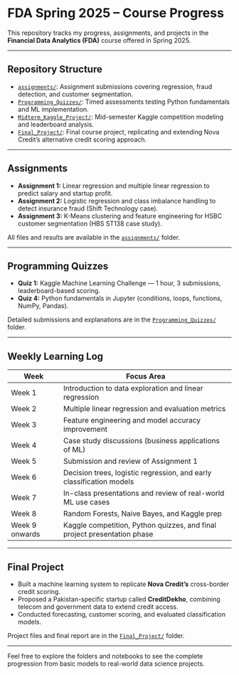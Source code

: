 #  FDA Spring 2025 – Course Progress

This repository tracks my progress, assignments, and projects in the **Financial Data Analytics (FDA)** course offered in Spring 2025.

---

##  Repository Structure

- [`assignments/`](./assignments): Assignment submissions covering regression, fraud detection, and customer segmentation.
- [`Programming_Quizzes/`](./Programming_Quizzes): Timed assessments testing Python fundamentals and ML implementation.
- [`Midterm_Kaggle_Project/`](./Midterm_Kaggle_Project): Mid-semester Kaggle competition modeling and leaderboard analysis.
- [`Final_Project/`](./Final_Project): Final course project, replicating and extending Nova Credit’s alternative credit scoring approach.

---

##  Assignments

- **Assignment 1:** Linear regression and multiple linear regression to predict salary and startup profit.
- **Assignment 2:** Logistic regression and class imbalance handling to detect insurance fraud (Shift Technology case).
- **Assignment 3:** K-Means clustering and feature engineering for HSBC customer segmentation (HBS ST138 case study).

 All files and results are available in the [`assignments/`](./assignments) folder.

---

##  Programming Quizzes

- **Quiz 1:** Kaggle Machine Learning Challenge — 1 hour, 3 submissions, leaderboard-based scoring.
- **Quiz 4:** Python fundamentals in Jupyter (conditions, loops, functions, NumPy, Pandas).

 Detailed submissions and explanations are in the [`Programming_Quizzes/`](./Programming_Quizzes) folder.

---

##  Weekly Learning Log

| Week     | Focus Area                                                                 |
|----------|------------------------------------------------------------------------------|
| Week 1   | Introduction to data exploration and linear regression                      |
| Week 2   | Multiple linear regression and evaluation metrics                           |
| Week 3   | Feature engineering and model accuracy improvement                          |
| Week 4   | Case study discussions (business applications of ML)                        |
| Week 5   | Submission and review of Assignment 1                                       |
| Week 6   | Decision trees, logistic regression, and early classification models        |
| Week 7   | In-class presentations and review of real-world ML use cases                |
| Week 8   | Random Forests, Naive Bayes, and Kaggle prep                                |
| Week 9 onwards| Kaggle competition, Python quizzes, and final project presentation phase    |

---

##  Final Project

- Built a machine learning system to replicate **Nova Credit’s** cross-border credit scoring.
- Proposed a Pakistan-specific startup called **CreditDekho**, combining telecom and government data to extend credit access.
- Conducted forecasting, customer scoring, and evaluated classification models.

 Project files and final report are in the [`Final_Project/`](./Final_Project) folder.

---

Feel free to explore the folders and notebooks to see the complete progression from basic models to real-world data science projects. 
